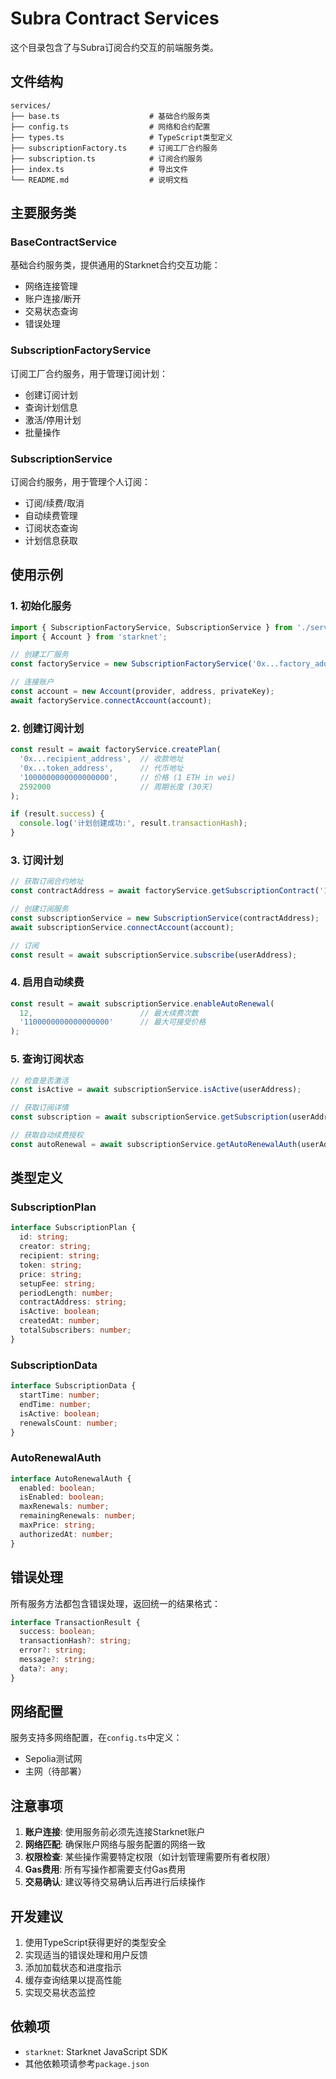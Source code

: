 # Subra Contract Services

这个目录包含了与Subra订阅合约交互的前端服务类。

## 文件结构

```
services/
├── base.ts                    # 基础合约服务类
├── config.ts                  # 网络和合约配置
├── types.ts                   # TypeScript类型定义
├── subscriptionFactory.ts     # 订阅工厂合约服务
├── subscription.ts            # 订阅合约服务
├── index.ts                   # 导出文件
└── README.md                  # 说明文档
```

## 主要服务类

### BaseContractService

基础合约服务类，提供通用的Starknet合约交互功能：
- 网络连接管理
- 账户连接/断开
- 交易状态查询
- 错误处理

### SubscriptionFactoryService

订阅工厂合约服务，用于管理订阅计划：
- 创建订阅计划
- 查询计划信息
- 激活/停用计划
- 批量操作

### SubscriptionService

订阅合约服务，用于管理个人订阅：
- 订阅/续费/取消
- 自动续费管理
- 订阅状态查询
- 计划信息获取

## 使用示例

### 1. 初始化服务

```typescript
import { SubscriptionFactoryService, SubscriptionService } from './services';
import { Account } from 'starknet';

// 创建工厂服务
const factoryService = new SubscriptionFactoryService('0x...factory_address');

// 连接账户
const account = new Account(provider, address, privateKey);
await factoryService.connectAccount(account);
```

### 2. 创建订阅计划

```typescript
const result = await factoryService.createPlan(
  '0x...recipient_address',  // 收款地址
  '0x...token_address',      // 代币地址
  '1000000000000000000',     // 价格 (1 ETH in wei)
  2592000                    // 周期长度 (30天)
);

if (result.success) {
  console.log('计划创建成功:', result.transactionHash);
}
```

### 3. 订阅计划

```typescript
// 获取订阅合约地址
const contractAddress = await factoryService.getSubscriptionContract('1');

// 创建订阅服务
const subscriptionService = new SubscriptionService(contractAddress);
await subscriptionService.connectAccount(account);

// 订阅
const result = await subscriptionService.subscribe(userAddress);
```

### 4. 启用自动续费

```typescript
const result = await subscriptionService.enableAutoRenewal(
  12,                        // 最大续费次数
  '1100000000000000000'      // 最大可接受价格
);
```

### 5. 查询订阅状态

```typescript
// 检查是否激活
const isActive = await subscriptionService.isActive(userAddress);

// 获取订阅详情
const subscription = await subscriptionService.getSubscription(userAddress);

// 获取自动续费授权
const autoRenewal = await subscriptionService.getAutoRenewalAuth(userAddress);
```

## 类型定义

### SubscriptionPlan

```typescript
interface SubscriptionPlan {
  id: string;
  creator: string;
  recipient: string;
  token: string;
  price: string;
  setupFee: string;
  periodLength: number;
  contractAddress: string;
  isActive: boolean;
  createdAt: number;
  totalSubscribers: number;
}
```

### SubscriptionData

```typescript
interface SubscriptionData {
  startTime: number;
  endTime: number;
  isActive: boolean;
  renewalsCount: number;
}
```

### AutoRenewalAuth

```typescript
interface AutoRenewalAuth {
  enabled: boolean;
  isEnabled: boolean;
  maxRenewals: number;
  remainingRenewals: number;
  maxPrice: string;
  authorizedAt: number;
}
```

## 错误处理

所有服务方法都包含错误处理，返回统一的结果格式：

```typescript
interface TransactionResult {
  success: boolean;
  transactionHash?: string;
  error?: string;
  message?: string;
  data?: any;
}
```

## 网络配置

服务支持多网络配置，在`config.ts`中定义：
- Sepolia测试网
- 主网（待部署）

## 注意事项

1. **账户连接**: 使用服务前必须先连接Starknet账户
2. **网络匹配**: 确保账户网络与服务配置的网络一致
3. **权限检查**: 某些操作需要特定权限（如计划管理需要所有者权限）
4. **Gas费用**: 所有写操作都需要支付Gas费用
5. **交易确认**: 建议等待交易确认后再进行后续操作

## 开发建议

1. 使用TypeScript获得更好的类型安全
2. 实现适当的错误处理和用户反馈
3. 添加加载状态和进度指示
4. 缓存查询结果以提高性能
5. 实现交易状态监控

## 依赖项

- `starknet`: Starknet JavaScript SDK
- 其他依赖项请参考`package.json`